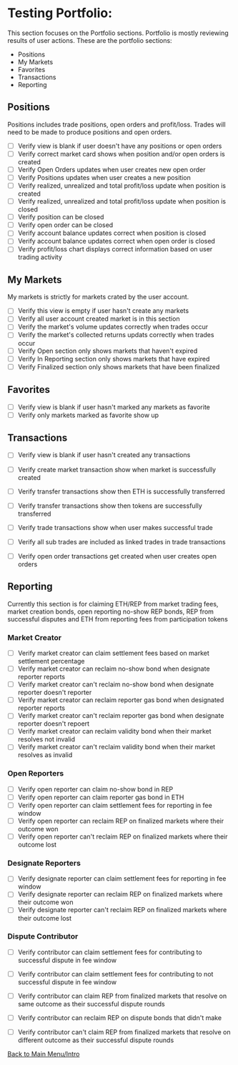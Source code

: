 # Testing Portfolio:

This section focuses on the Portfolio sections. Portfolio is mostly reviewing results of user actions. These are the portfolio sections:

  * Positions
  * My Markets
  * Favorites
  * Transactions
  * Reporting


## Positions

Positions includes trade positions, open orders and profit/loss. Trades will need to be made to produce positions and open orders.

- [ ] Verify view is blank if user doesn't have any positions or open orders
- [ ] Verify correct market card shows when position and/or open orders is created
- [ ] Verify Open Orders updates when user creates new open order
- [ ] Verify Positions updates when user creates a new position
- [ ] Verify realized, unrealized and total profit/loss update when position is created
- [ ] Verify realized, unrealized and total profit/loss update when position is closed
- [ ] Verify position can be closed
- [ ] Verify open order can be closed
- [ ] Verify account balance updates correct when position is closed
- [ ] Verify account balance updates correct when open order is closed
- [ ] Verify profit/loss chart displays correct information based on user trading activity

## My Markets

My markets is strictly for markets crated by the user account.

- [ ] Verify this view is empty if user hasn't create any markets
- [ ] Verify all user account created market is in this section 
- [ ] Verify the market's volume updates correctly when trades occur
- [ ] Verify the market's collected returns updats correctly when trades occur
- [ ] Verify Open section only shows markets that haven't expired
- [ ] Verify In Reporting section only shows markets that have expired
- [ ] Verify Finalized section only shows markets that have been finalized

## Favorites

- [ ] Verify view is blank if user hasn't marked any markets as favorite
- [ ] Verify only markets marked as favorite show up

## Transactions

- [ ] Verify view is blank if user hasn't created any transactions
- [ ] Verify create market transaction show when market is successfully created
- [ ] Verify transfer transactions show then ETH is successfully transferred
- [ ] Verify transfer transactions show then tokens are successfully transferred
- [ ] Verify trade transactions show when user makes successful trade
- [ ] Verify all sub trades are included as linked trades in trade transactions
- [ ] Verify open order transactions get created when user creates open orders


## Reporting

Currently this section is for claiming ETH/REP from market trading fees, market creation bonds, open reporting no-show REP bonds, REP from successful disputes and ETH from reporting fees from participation tokens 

### Market Creator

- [ ] Verify market creator can claim settlement fees based on market settlement percentage
- [ ] Verify market creator can reclaim no-show bond when designate reporter reports
- [ ] Verify market creator can't reclaim no-show bond when designate reporter doesn't reporter
- [ ] Verify market creator can reclaim reporter gas bond when designated reporter reports
- [ ] Verify market creator can't reclaim reporter gas bond when designate reporter doesn't repoert
- [ ] Verify market creator can reclaim validity bond when their market resolves not invalid
- [ ] Verify market creator can't reclaim validity bond when their market resolves as invalid

### Open Reporters

- [ ] Verify open reporter can claim no-show bond in REP
- [ ] Verify open reporter can claim reporter gas bond in ETH
- [ ] Verify open reporter can claim settlement fees for reporting in fee window
- [ ] Verify open reporter can reclaim REP on finalized markets where their outcome won
- [ ] Verify open reporter can't reclaim REP on finalized markets where their outcome lost

### Designate Reporters

- [ ] Verify designate reporter can claim settlement fees for reporting in fee window
- [ ] Verify designate reporter can reclaim REP on finalized markets where their outcome won
- [ ] Verify designate reporter can't reclaim REP on finalized markets where their outcome lost

### Dispute Contributor

- [ ] Verify contributor can claim settlement fees for contributing to successful dispute in fee window
- [ ] Verify contributor can claim settlement fees for contributing to not successful dispute in fee window
- [ ] Verify contributor can claim REP from finalized markets that resolve on same outcome as their successful dispute rounds
- [ ] Verify contributor can reclaim REP on dispute bonds that didn't make
- [ ] Verify contributor can't claim REP from finalized markets that resolve on different outcome as their successful dispute rounds



[Back to Main Menu/Intro](https://github.com/AugurProject/augur-walkthrough/)